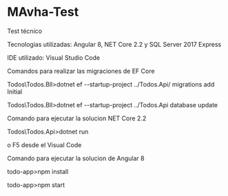 # MAvha-Test
Test técnico

Tecnologias utilizadas: Angular 8, NET Core 2.2 y SQL Server 2017 Express

IDE utilizado: Visual Studio Code

Comandos para realizar las migraciones de EF Core

Todos\Todos.Bll>dotnet ef --startup-project ../Todos.Api/  migrations add Initial

Todos\Todos.Bll>dotnet ef --startup-project ../Todos.Api database update

Comando para ejecutar la solucion NET Core 2.2

Todos\Todos.Api>dotnet run 

o F5 desde el Visual Code

Comando para ejecutar la solucion de Angular 8

todo-app>npm install

todo-app>npm start



